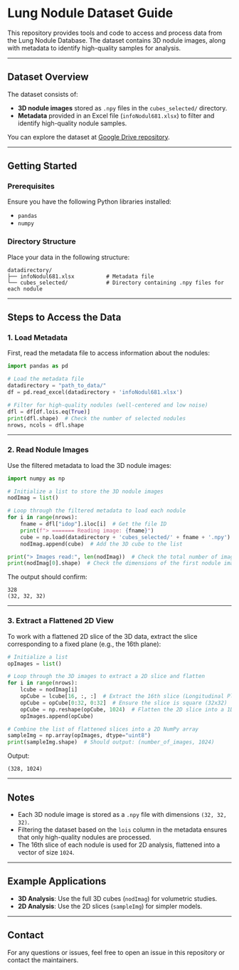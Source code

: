 # Lung Nodule Dataset Guide

This repository provides tools and code to access and process data from the Lung Nodule Database. The dataset contains 3D nodule images, along with metadata to identify high-quality samples for analysis.

---

## Dataset Overview

The dataset consists of:
- **3D nodule images** stored as `.npy` files in the `cubes_selected/` directory.
- **Metadata** provided in an Excel file (`infoNodul681.xlsx`) to filter and identify high-quality nodule samples.

You can explore the dataset at [Google Drive repository](https://drive.google.com/drive/folders/1hKr88xRUFkZA641HPnG72sk3kWF0KvDS?usp=sharing).

---

## Getting Started

### Prerequisites
Ensure you have the following Python libraries installed:
- `pandas`
- `numpy`

### Directory Structure
Place your data in the following structure:
```
datadirectory/
├── infoNodul681.xlsx          # Metadata file
└── cubes_selected/            # Directory containing .npy files for each nodule
```

---

## Steps to Access the Data

### 1. Load Metadata
First, read the metadata file to access information about the nodules:
```python
import pandas as pd

# Load the metadata file
datadirectory = "path_to_data/"
df = pd.read_excel(datadirectory + 'infoNodul681.xlsx')

# Filter for high-quality nodules (well-centered and low noise)
dfl = df[df.lois.eq(True)]
print(dfl.shape)  # Check the number of selected nodules
nrows, ncols = dfl.shape
```

---

### 2. Read Nodule Images
Use the filtered metadata to load the 3D nodule images:
```python
import numpy as np

# Initialize a list to store the 3D nodule images
nodImag = list()

# Loop through the filtered metadata to load each nodule
for i in range(nrows):
    fname = dfl["idop"].iloc[i]  # Get the file ID
    print(f"> ======= Reading image: {fname}")
    cube = np.load(datadirectory + 'cubes_selected/' + fname + '.npy')  # Load the .npy file
    nodImag.append(cube)  # Add the 3D cube to the list

print("> Images read:", len(nodImag))  # Check the total number of images read
print(nodImag[0].shape)  # Check the dimensions of the first nodule image
```
The output should confirm:
```
328
(32, 32, 32)
```

---

### 3. Extract a Flattened 2D View
To work with a flattened 2D slice of the 3D data, extract the slice corresponding to a fixed plane (e.g., the 16th plane):
```python
# Initialize a list
opImages = list()

# Loop through the 3D images to extract a 2D slice and flatten
for i in range(nrows):
    lcube = nodImag[i]
    opCube = lcube[16, :, :]  # Extract the 16th slice (Longitudinal Plane)
    opCube = opCube[0:32, 0:32]  # Ensure the slice is square (32x32)
    opCube = np.reshape(opCube, 1024)  # Flatten the 2D slice into a 1D vector of size 1024
    opImages.append(opCube)

# Combine the list of flattened slices into a 2D NumPy array
sampleImg = np.array(opImages, dtype="uint8")
print(sampleImg.shape)  # Should output: (number_of_images, 1024)
```

Output:
```
(328, 1024)
```

---

## Notes
- Each 3D nodule image is stored as a `.npy` file with dimensions `(32, 32, 32)`.
- Filtering the dataset based on the `lois` column in the metadata ensures that only high-quality nodules are processed.
- The 16th slice of each nodule is used for 2D analysis, flattened into a vector of size `1024`.

---

## Example Applications
- **3D Analysis**: Use the full 3D cubes (`nodImag`) for volumetric studies.
- **2D Analysis**: Use the 2D slices (`sampleImg`) for simpler models.

---

## Contact
For any questions or issues, feel free to open an issue in this repository or contact the maintainers.
